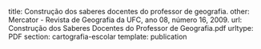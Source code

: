title: Construção dos saberes docentes do professor de geografia.
other: Mercator - Revista de Geografia da UFC, ano 08, número 16, 2009.
url: Construção dos Saberes Docentes do Professor de Geografia.pdf
urltype: PDF
section: cartografia-escolar
template: publication
